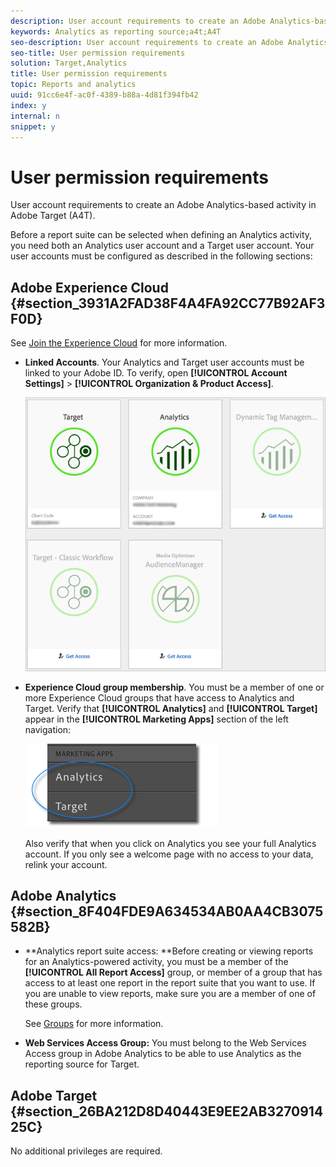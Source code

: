 ```yaml
---
description: User account requirements to create an Adobe Analytics-based activity in Adobe Target (A4T).
keywords: Analytics as reporting source;a4t;A4T
seo-description: User account requirements to create an Adobe Analytics-based activity in Adobe Target (A4T).
seo-title: User permission requirements
solution: Target,Analytics
title: User permission requirements
topic: Reports and analytics
uuid: 91cc6e4f-ac0f-4389-b88a-4d81f394fb42
index: y
internal: n
snippet: y
---
```


# User permission requirements

User account requirements to create an Adobe Analytics-based activity in Adobe Target (A4T).

Before a report suite can be selected when defining an Analytics activity, you need both an Analytics user account and a Target user account. Your user accounts must be configured as described in the following sections:

## Adobe Experience Cloud {#section_3931A2FAD38F4A4FA92CC77B92AF3F0D}

See [Join the Experience Cloud](https://marketing.adobe.com/resources/help/en_US/mcloud/link_accounts.html) for more information.

* **Linked Accounts**. Your Analytics and Target user accounts must be linked to your Adobe ID. To verify, open **[!UICONTROL Account Settings]** > **[!UICONTROL Organization & Product Access]**. 

  ![](assets/linking.png)

* **Experience Cloud group membership**. You must be a member of one or more Experience Cloud groups that have access to Analytics and Target. Verify that **[!UICONTROL Analytics]** and **[!UICONTROL Target]** appear in the **[!UICONTROL Marketing Apps]** section of the left navigation: 

  ![](assets/analytics-target-access.png)

  Also verify that when you click on Analytics you see your full Analytics account. If you only see a welcome page with no access to your data, relink your account.

## Adobe Analytics {#section_8F404FDE9A634534AB0AA4CB3075582B}

* **Analytics report suite access: **Before creating or viewing reports for an Analytics-powered activity, you must be a member of the **[!UICONTROL All Report Access]** group, or member of a group that has access to at least one report in the report suite that you want to use. If you are unable to view reports, make sure you are a member of one of these groups.

  See [Groups](https://marketing.adobe.com/resources/help/en_US/reference/groups.html) for more information. 

* **Web Services Access Group:** You must belong to the Web Services Access group in Adobe Analytics to be able to use Analytics as the reporting source for Target.

## Adobe Target {#section_26BA212D8D40443E9EE2AB327091425C}

No additional privileges are required. 
